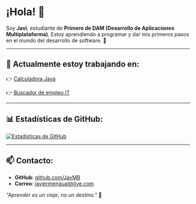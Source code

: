 # ¡Hola! 👋

Soy **Javi**, estudiante de **Primero de DAM (Desarrollo de Aplicaciones Multiplataforma)**. Estoy aprendiendo a programar y dar mis primeros pasos en el mundo del desarrollo de software. 🚀

---

## 🌱 Actualmente estoy trabajando en:

👉 [Calculadora Java](https://github.com/luklpz/PracticaCalculadora)

👉 [Buscador de empleo IT](https://github.com/JavMB/SpainITJobFinder)


---

## 📊 Estadísticas de GitHub:

[![Estadísticas de GitHub](https://github-readme-stats.vercel.app/api?username=JavMB&show_icons=true&theme=radical)](https://github.com/anuraghazra/github-readme-stats)

---

## 📫 Contacto:
- **GitHub**: [github.com/JavMB](https://github.com/JavMB)
- **Correo**: javiermengual@live.com

_"Aprender es un viaje, no un destino."_ 🌟

